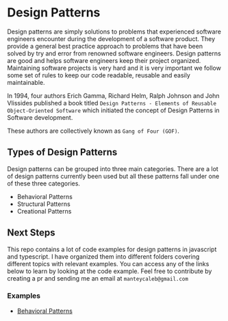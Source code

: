 # Design Patterns
Design patterns are simply solutions to problems that experienced software engineers encounter during the development of a software product. They provide a general best practice approach to problems that have been solved by try and error from renowned software engineers.
Design patterns are good and helps software engineers keep their project organized. Maintaining software projects is very hard and it is very important we follow some set of rules to keep our code readable, reusable and easily maintainable.

In 1994, four authors Erich Gamma, Richard Helm, Ralph Johnson and John Vlissides published a book titled `Design Patterns - Elements of Reusable Object-Oriented Software` which initiated the concept of Design Patterns in Software development.

These authors are collectively known as `Gang of Four (GOF)`.

## Types of Design Patterns
Design patterns can be grouped into three main categories. There are a lot of design patterns currently been used but all these patterns fall under one of these three categories.

- Behavioral Patterns
- Structural Patterns
- Creational Patterns

## Next Steps
This repo contains a lot of code examples for design patterns in javascript and typescript. I have organized them into different folders covering different topics with relevant examples. You can access any of the links below to learn by looking at the code example. Feel free to contribute by creating a pr and sending me an email at `manteycaleb@gmail.com`


### Examples

- [Behavioral Patterns](behavioral%20patterns/)